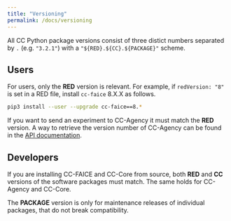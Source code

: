 ```yaml
---
title: "Versioning"
permalink: /docs/versioning
---
```


All CC Python package versions consist of three distict numbers separated by `.` (e.g. `"3.2.1"`) with a `"${RED}.${CC}.${PACKAGE}"` scheme.


## Users

For users, only the **RED** version is relevant. For example, if `redVersion: "8"` is set in a RED file, install `cc-faice` 8.X.X as follows.

```bash
pip3 install --user --upgrade cc-faice==8.*
```

If you want to send an experiment to CC-Agency it must match the **RED** version. A way to retrieve the version number of CC-Agency can be found in the [API documentation](/docs/cc-agency-api#get-version).


## Developers

If you are installing CC-FAICE and CC-Core from source, both **RED** and **CC** versions of the software packages must match. The same holds for CC-Agency and CC-Core.

The **PACKAGE** version is only for maintenance releases of individual packages, that do not break compatibility.
